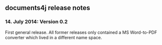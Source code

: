 documents4j release notes
-------------------------

### 14. July 2014: Version 0.2

First general release. All former releases only contained a MS Word-to-PDF converter which lived in a different
name space.
